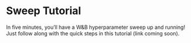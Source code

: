 # Sweep Tutorial

In five minutes, you’ll have a W&B hyperparameter sweep up and running! Just follow along with the quick steps in this tutorial (link coming soon).
